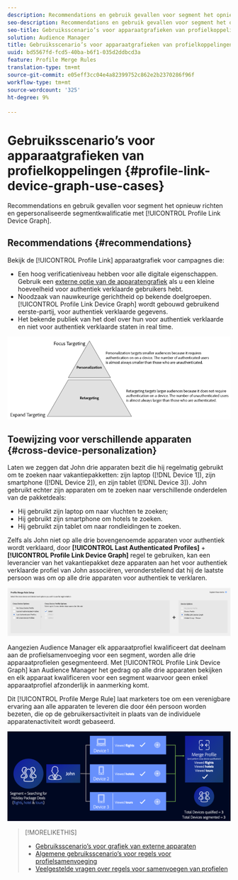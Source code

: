 ```yaml
---
description: Recommendations en gebruik gevallen voor segment het opnieuw richten en gepersonaliseerde segmentkwalificatie met de het apparatengrafiek van de Verbinding van het Profiel.
seo-description: Recommendations en gebruik gevallen voor segment het opnieuw richten en gepersonaliseerde segmentkwalificatie met de het apparatengrafiek van de Verbinding van het Profiel.
seo-title: Gebruiksscenario’s voor apparaatgrafieken van profielkoppelingen
solution: Audience Manager
title: Gebruiksscenario’s voor apparaatgrafieken van profielkoppelingen
uuid: bd5567fd-fcd5-40ba-b6f1-035d2ddbcd3a
feature: Profile Merge Rules
translation-type: tm+mt
source-git-commit: e05eff3cc04e4a82399752c862e2b2370286f96f
workflow-type: tm+mt
source-wordcount: '325'
ht-degree: 9%

---
```



# Gebruiksscenario’s voor apparaatgrafieken van profielkoppelingen {#profile-link-device-graph-use-cases}

Recommendations en gebruik gevallen voor segment het opnieuw richten en gepersonaliseerde segmentkwalificatie met [!UICONTROL Profile Link Device Graph].

## Recommendations {#recommendations}

Bekijk de [!UICONTROL Profile Link] apparaatgrafiek voor campagnes die:

* Een hoog verificatieniveau hebben voor alle digitale eigenschappen. Gebruik een [externe optie van de apparatengrafiek](merge-rule-definitions.md#device-options) als u een kleine hoeveelheid voor authentiek verklaarde gebruikers hebt.
* Noodzaak van nauwkeurige gerichtheid op bekende doelgroepen. [!UICONTROL Profile Link Device Graph] wordt gebouwd gebruikend eerste-partij, voor authentiek verklaarde gegevens.
* Het bekende publiek van het doel over hun voor authentiek verklaarde en niet voor authentiek verklaarde staten in real time.

![](assets/merge-rule-triangle2.png)

## Toewijzing voor verschillende apparaten {#cross-device-personalization}

Laten we zeggen dat John drie apparaten bezit die hij regelmatig gebruikt om te zoeken naar vakantiepakketten: zijn laptop ([!DNL Device 1]), zijn smartphone ([!DNL Device 2]), en zijn tablet ([!DNL Device 3]). John gebruikt echter zijn apparaten om te zoeken naar verschillende onderdelen van de pakketdeals:

* Hij gebruikt zijn laptop om naar vluchten te zoeken;
* Hij gebruikt zijn smartphone om hotels te zoeken.
* Hij gebruikt zijn tablet om naar rondleidingen te zoeken.

Zelfs als John niet op alle drie bovengenoemde apparaten voor authentiek wordt verklaard, door **[!UICONTROL Last Authenticated Profiles]** + **[!UICONTROL Profile Link Device Graph]** regel te gebruiken, kan een leverancier van het vakantiepakket deze apparaten aan het voor authentiek verklaarde profiel van John associëren, veronderstellend dat hij de laatste persoon was om op alle drie apparaten voor authentiek te verklaren.

![last-device-graph](assets/last-device-graph.png)

Aangezien Audience Manager elk apparaatprofiel kwalificeert dat deelnam aan de profielsamenvoeging voor een segment, worden alle drie apparaatprofielen gesegmenteerd. Met [!UICONTROL Profile Link Device Graph] kan Audience Manager het gedrag op alle drie apparaten bekijken en elk apparaat kwalificeren voor een segment waarvoor geen enkel apparaatprofiel afzonderlijk in aanmerking komt.

Dit [!UICONTROL Profile Merge Rule] laat marketers toe om een verenigbare ervaring aan alle apparaten te leveren die door één persoon worden bezeten, die op de gebruikersactiviteit in plaats van de individuele apparatenactiviteit wordt gebaseerd.

![interdevice-personalisatie](assets/cross-device-personalization.png)

>[!MORELIKETHIS]
>
>* [Gebruiksscenario’s voor grafiek van externe apparaten](external-graph-use-cases.md)
>* [Algemene gebruiksscenario’s voor regels voor profielsamenvoeging](merge-rule-targeting-options.md)
>* [Veelgestelde vragen over regels voor samenvoegen van profielen](../../faq/faq-profile-merge.md)

